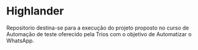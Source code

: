 # Highlander
Repositorio destina-se para a execução do projeto proposto no curso de Automação de teste oferecido pela Trios com o objetivo de Automatizar o WhatsApp.
